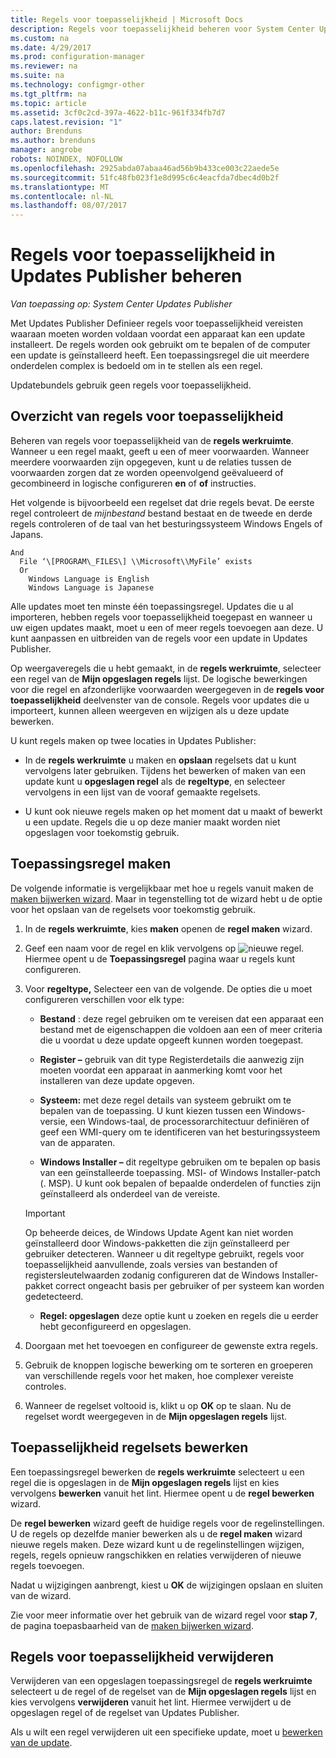```yaml
---
title: Regels voor toepasselijkheid | Microsoft Docs
description: Regels voor toepasselijkheid beheren voor System Center Updates Publisher
ms.custom: na
ms.date: 4/29/2017
ms.prod: configuration-manager
ms.reviewer: na
ms.suite: na
ms.technology: configmgr-other
ms.tgt_pltfrm: na
ms.topic: article
ms.assetid: 3cf0c2cd-397a-4622-b11c-961f334fb7d7
caps.latest.revision: "1"
author: Brenduns
ms.author: brenduns
manager: angrobe
robots: NOINDEX, NOFOLLOW
ms.openlocfilehash: 2925abda07abaa46ad56b9b433ce003c22aede5e
ms.sourcegitcommit: 51fc48fb023f1e8d995c6c4eacfda7dbec4d0b2f
ms.translationtype: MT
ms.contentlocale: nl-NL
ms.lasthandoff: 08/07/2017
---
```

# <a name="manage-applicability-rules-in-updates-publisher"></a>Regels voor toepasselijkheid in Updates Publisher beheren

*Van toepassing op: System Center Updates Publisher*

Met Updates Publisher Definieer regels voor toepasselijkheid vereisten waaraan moeten worden voldaan voordat een apparaat kan een update installeert. De regels worden ook gebruikt om te bepalen of de computer een update is geïnstalleerd heeft. Een toepassingsregel die uit meerdere onderdelen complex is bedoeld om in te stellen als een regel.

Updatebundels gebruik geen regels voor toepasselijkheid.

## <a name="overview-of-applicability-rules"></a>Overzicht van regels voor toepasselijkheid
Beheren van regels voor toepasselijkheid van de **regels werkruimte**. Wanneer u een regel maakt, geeft u een of meer voorwaarden. Wanneer meerdere voorwaarden zijn opgegeven, kunt u de relaties tussen de voorwaarden zorgen dat ze worden opeenvolgend geëvalueerd of gecombineerd in logische configureren **en** of **of** instructies.

Het volgende is bijvoorbeeld een regelset dat drie regels bevat. De eerste regel controleert de *mijnbestand* bestand bestaat en de tweede en derde regels controleren of de taal van het besturingssysteem Windows Engels of Japans.

    And  
      File ‘\[PROGRAM\_FILES\] \\Microsoft\\MyFile’ exists  
      Or  
        Windows Language is English   
        Windows Language is Japanese

Alle updates moet ten minste één toepassingsregel. Updates die u al importeren, hebben regels voor toepasselijkheid toegepast en wanneer u uw eigen updates maakt, moet u een of meer regels toevoegen aan deze. U kunt aanpassen en uitbreiden van de regels voor een update in Updates Publisher.

Op weergaveregels die u hebt gemaakt, in de **regels werkruimte**, selecteer een regel van de **Mijn opgeslagen regels** lijst. De logische bewerkingen voor die regel en afzonderlijke voorwaarden weergegeven in de **regels voor toepasselijkheid** deelvenster van de console. Regels voor updates die u importeert, kunnen alleen weergeven en wijzigen als u deze update bewerken.

U kunt regels maken op twee locaties in Updates Publisher:

-   In de **regels werkruimte** u maken en **opslaan** regelsets dat u kunt vervolgens later gebruiken. Tijdens het bewerken of maken van een update kunt u **opgeslagen regel** als de **regeltype**, en selecteer vervolgens in een lijst van de vooraf gemaakte regelsets.

-   U kunt ook nieuwe regels maken op het moment dat u maakt of bewerkt u een update. Regels die u op deze manier maakt worden niet opgeslagen voor toekomstig gebruik.

## <a name="create-applicability-rule"></a>Toepassingsregel maken
De volgende informatie is vergelijkbaar met hoe u regels vanuit maken de [maken bijwerken wizard](/sccm/sum/tools/create-updates-with-updates-publisher#the-create-update-wizard). Maar in tegenstelling tot de wizard hebt u de optie voor het opslaan van de regelsets voor toekomstig gebruik.

1.  In de **regels werkruimte**, kies **maken** openen de **regel maken** wizard.

2.  Geef een naam voor de regel en klik vervolgens op ![nieuwe regel](media/newrule.png). Hiermee opent u de **Toepassingsregel** pagina waar u regels kunt configureren.

3.  Voor **regeltype,** Selecteer een van de volgende. De opties die u moet configureren verschillen voor elk type:

    -   **Bestand** : deze regel gebruiken om te vereisen dat een apparaat een bestand met de eigenschappen die voldoen aan een of meer criteria die u voordat u deze update opgeeft kunnen worden toegepast.

    -   **Register –** gebruik van dit type Registerdetails die aanwezig zijn moeten voordat een apparaat in aanmerking komt voor het installeren van deze update opgeven.

    -   **Systeem:** met deze regel details van systeem gebruikt om te bepalen van de toepassing. U kunt kiezen tussen een Windows-versie, een Windows-taal, de processorarchitectuur definiëren of geef een WMI-query om te identificeren van het besturingssysteem van de apparaten.

    -   **Windows Installer –** dit regeltype gebruiken om te bepalen op basis van een geïnstalleerde toepassing. MSI- of Windows Installer-patch (. MSP). U kunt ook bepalen of bepaalde onderdelen of functies zijn geïnstalleerd als onderdeel van de vereiste.

       > [!IMPORTANT]   
       > Op beheerde deices, de Windows Update Agent kan niet worden geïnstalleerd door Windows-pakketten die zijn geïnstalleerd per gebruiker detecteren. Wanneer u dit regeltype gebruikt, regels voor toepasselijkheid aanvullende, zoals versies van bestanden of registersleutelwaarden zodanig configureren dat de Windows Installer-pakket correct ongeacht basis per gebruiker of per systeem kan worden gedetecteerd.

    -   **Regel: opgeslagen** deze optie kunt u zoeken en regels die u eerder hebt geconfigureerd en opgeslagen.

4.  Doorgaan met het toevoegen en configureer de gewenste extra regels.

5.  Gebruik de knoppen logische bewerking om te sorteren en groeperen van verschillende regels voor het maken, hoe complexer vereiste controles.

6.  Wanneer de regelset voltooid is, klikt u op **OK** op te slaan. Nu de regelset wordt weergegeven in de **Mijn opgeslagen regels** lijst.

## <a name="edit-applicability-rule-sets"></a>Toepasselijkheid regelsets bewerken
Een toepassingsregel bewerken de **regels werkruimte** selecteert u een regel die is opgeslagen in de **Mijn opgeslagen regels** lijst en kies vervolgens **bewerken** vanuit het lint. Hiermee opent u de **regel bewerken** wizard.

De **regel bewerken** wizard geeft de huidige regels voor de regelinstellingen. U de regels op dezelfde manier bewerken als u de **regel maken** wizard nieuwe regels maken. Deze wizard kunt u de regelinstellingen wijzigen, regels, regels opnieuw rangschikken en relaties verwijderen of nieuwe regels toevoegen.

Nadat u wijzigingen aanbrengt, kiest u **OK** de wijzigingen opslaan en sluiten van de wizard.

Zie voor meer informatie over het gebruik van de wizard regel voor **stap 7**, de pagina toepasbaarheid van de [maken bijwerken wizard](/sccm/sum/tools/create-updates-with-updates-publisher#the-create-update-wizard).

## <a name="delete-applicability-rules"></a>Regels voor toepasselijkheid verwijderen
Verwijderen van een opgeslagen toepassingsregel de **regels werkruimte** selecteert u de regel of de regelset van de **Mijn opgeslagen regels** lijst en kies vervolgens **verwijderen** vanuit het lint. Hiermee verwijdert u de opgeslagen regel of de regelset van Updates Publisher.

Als u wilt een regel verwijderen uit een specifieke update, moet u [bewerken van de update](/sccm/sum/tools/manage-updates-with-updates-publisher#edit-updates-and-bundles).
